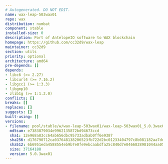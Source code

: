 ```yaml
---
# Autogenerated. DO NOT EDIT.
name: wax-leap-503wax01
repo: wax
distribution: numbat
component: stable
installed-size: 0
description: Port of AntelopeIO software to WAX blockchain
homepage: https://github.com/cc32d9/wax-leap
maintainer: cc32d9
section: utils
priority: optional
architecture: amd64
pre-depends: []
depends:
- libc6 (>= 2.27)
- libcurl4 (>= 7.16.2)
- libgcc1 (>= 1:3.3)
- libgmp10
- zlib1g (>= 1:1.2.0)
conflicts: []
breaks: []
replaces: []
suggests: []
built-using: []
versions:
- filename: pool/stable/w/wax-leap-503wax01/wax-leap-503wax01_5.0.3wax01-ubuntu-24.04_amd64.deb
  md5sum: e7383879034e9962135872bd94673ccd
  sha1: 12e968a83cc64ab656dbc95733adbab0ff6e9387
  sha256: d176790712ca037648138206523fb722d2bc01233404797c8b081182aa7dd0ba
  sha512: 6b6951eda4588554eb9b7e0fe9ebcaabdfa25c840d7e0466828981044aa054643dc7bdac31ab49248710f5eee14fa8ab009a339a592c59910252ab904c92b108
  size: 37164188
  version: 5.0.3wax01
---
```

